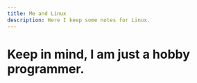 ```yaml
---
title: Me and Linux
description: Here I keep some notes for Linux.
---
```


# Keep in mind, I am just a hobby programmer.